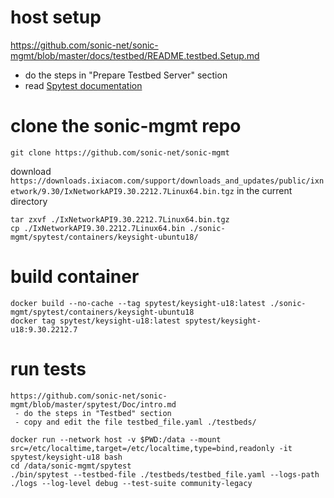 # host setup
https://github.com/sonic-net/sonic-mgmt/blob/master/docs/testbed/README.testbed.Setup.md
  - do the steps in "Prepare Testbed Server" section
  - read [Spytest documentation](../Doc/README.md)

# clone the sonic-mgmt repo
```
git clone https://github.com/sonic-net/sonic-mgmt
```

download `https://downloads.ixiacom.com/support/downloads_and_updates/public/ixnetwork/9.30/IxNetworkAPI9.30.2212.7Linux64.bin.tgz` in the current directory
```
tar zxvf ./IxNetworkAPI9.30.2212.7Linux64.bin.tgz
cp ./IxNetworkAPI9.30.2212.7Linux64.bin ./sonic-mgmt/spytest/containers/keysight-ubuntu18/
```

# build container
```
docker build --no-cache --tag spytest/keysight-u18:latest ./sonic-mgmt/spytest/containers/keysight-ubuntu18
docker tag spytest/keysight-u18:latest spytest/keysight-u18:9.30.2212.7
```



# run tests
```
https://github.com/sonic-net/sonic-mgmt/blob/master/spytest/Doc/intro.md
 - do the steps in "Testbed" section
 - copy and edit the file testbed_file.yaml ./testbeds/

docker run --network host -v $PWD:/data --mount src=/etc/localtime,target=/etc/localtime,type=bind,readonly -it spytest/keysight-u18 bash
cd /data/sonic-mgmt/spytest
./bin/spytest --testbed-file ./testbeds/testbed_file.yaml --logs-path ./logs --log-level debug --test-suite community-legacy
```
